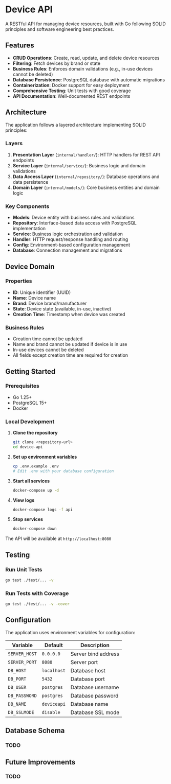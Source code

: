 # Device API

A RESTful API for managing device resources, built with Go following SOLID principles and software engineering best practices.

## Features

- **CRUD Operations**: Create, read, update, and delete device resources
- **Filtering**: Fetch devices by brand or state
- **Business Rules**: Enforces domain validations (e.g., in-use devices cannot be deleted)
- **Database Persistence**: PostgreSQL database with automatic migrations
- **Containerization**: Docker support for easy deployment
- **Comprehensive Testing**: Unit tests with good coverage
- **API Documentation**: Well-documented REST endpoints

## Architecture

The application follows a layered architecture implementing SOLID principles:

### Layers

1. **Presentation Layer** (`internal/handler/`): HTTP handlers for REST API endpoints
2. **Service Layer** (`internal/service/`): Business logic and domain validations
3. **Data Access Layer** (`internal/repository/`): Database operations and data persistence
4. **Domain Layer** (`internal/models/`): Core business entities and domain logic

### Key Components

- **Models**: Device entity with business rules and validations
- **Repository**: Interface-based data access with PostgreSQL implementation
- **Service**: Business logic orchestration and validation
- **Handler**: HTTP request/response handling and routing
- **Config**: Environment-based configuration management
- **Database**: Connection management and migrations

## Device Domain

### Properties
- **ID**: Unique identifier (UUID)
- **Name**: Device name
- **Brand**: Device brand/manufacturer
- **State**: Device state (available, in-use, inactive)
- **Creation Time**: Timestamp when device was created

### Business Rules
- Creation time cannot be updated
- Name and brand cannot be updated if device is in use
- In-use devices cannot be deleted
- All fields except creation time are required for creation

## Getting Started

### Prerequisites

- Go 1.25+
- PostgreSQL 15+
- Docker

### Local Development

1. **Clone the repository**
   ```bash
   git clone <repository-url>
   cd device-api
   ```

2. **Set up environment variables**
   ```bash
   cp .env.example .env
   # Edit .env with your database configuration
   ```

3. **Start all services**
   ```bash
   docker-compose up -d
   ```

4. **View logs**
   ```bash
   docker-compose logs -f api
   ```

5. **Stop services**
   ```bash
   docker-compose down
   ```

The API will be available at `http://localhost:8080`

## Testing

### Run Unit Tests
```bash
go test ./test/... -v
```

### Run Tests with Coverage
```bash
go test ./test/... -v -cover
```

## Configuration

The application uses environment variables for configuration:

| Variable | Default | Description |
|----------|---------|-------------|
| `SERVER_HOST` | `0.0.0.0` | Server bind address |
| `SERVER_PORT` | `8080` | Server port |
| `DB_HOST` | `localhost` | Database host |
| `DB_PORT` | `5432` | Database port |
| `DB_USER` | `postgres` | Database username |
| `DB_PASSWORD` | `postgres` | Database password |
| `DB_NAME` | `deviceapi` | Database name |
| `DB_SSLMODE` | `disable` | Database SSL mode |

## Database Schema

### TODO

## Future Improvements

### TODO
